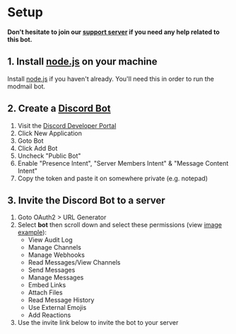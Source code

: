 # Setup
**Don't hesitate to join our [support server](https://discord.com/invite/2JcXU8uJKY) if you need any help related to this bot.**

## 1. Install [node.js](https://nodejs.org) on your machine
Install [node.js](https://nodejs.org) if you haven't already. You'll need this in order to run the modmail bot.

## 2. Create a [Discord Bot](https://discord.com/developers/applications)
  1. Visit the [Discord Developer Portal](https://discord.com/developers/applications) 
  2. Click New Application 
  3. Goto Bot
  4. Click Add Bot
  5. Uncheck "Public Bot"
  5. Enable "Presence Intent", "Server Members Intent" & "Message Content Intent"
  6. Copy the token and paste it on somewhere private (e.g. notepad)

## 3. Invite the Discord Bot to a server
  1. Goto OAuth2 > URL Generator 
  2. Select **bot** then scroll down and select these permissions (view [image example](https://user-images.githubusercontent.com/91641514/146574207-50080821-2303-40ab-bdff-d5ef98ff40e5.png)):
     - View Audit Log
     - Manage Channels
     - Manage Webhooks
     - Read Messages/View Channels
     - Send Messages
     - Manage Messages
     - Embed Links
     - Attach Files
     - Read Message History
     - Use External Emojis
     - Add Reactions
  3. Use the invite link below to invite the bot to your server